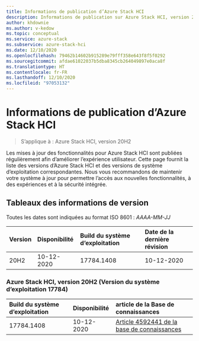 ```yaml
---
title: Informations de publication d’Azure Stack HCI
description: Informations de publication sur Azure Stack HCI, version 20H2.
author: khdownie
ms.author: v-kedow
ms.topic: conceptual
ms.service: azure-stack
ms.subservice: azure-stack-hci
ms.date: 12/10/2020
ms.openlocfilehash: 79462b14602b915289e79fff358e643f8f5f0292
ms.sourcegitcommit: afdae61022037b5dba8345cb264049897e0aca8f
ms.translationtype: HT
ms.contentlocale: fr-FR
ms.lasthandoff: 12/10/2020
ms.locfileid: "97053132"
---
```

# <a name="azure-stack-hci-release-information"></a>Informations de publication d’Azure Stack HCI

> S’applique à : Azure Stack HCI, version 20H2

Les mises à jour des fonctionnalités pour Azure Stack HCI sont publiées régulièrement afin d’améliorer l’expérience utilisateur. Cette page fournit la liste des versions d’Azure Stack HCI et des versions de système d’exploitation correspondantes. Nous vous recommandons de maintenir votre système à jour pour permettre l’accès aux nouvelles fonctionnalités, à des expériences et à la sécurité intégrée.

## <a name="release-information-tables"></a>Tableaux des informations de version

Toutes les dates sont indiquées au format ISO 8601 : *AAAA-MM-JJ*

| **Version** | **Disponibilité** | **Build du système d’exploitation**      | **Date de la dernière révision** |
|:------------|:----------------------|:------------------|:-------------------------|
| 20H2        | 10-12-2020            | 17784.1408        | 10-12-2020               |

### <a name="azure-stack-hci-version-20h2-os-build-17784"></a>Azure Stack HCI, version 20H2 (Version du système d’exploitation 17784)

| **Build du système d’exploitation** | **Disponibilité** | **article de la Base de connaissances**                                           |
|:------------ |:----------------------|:---------------------------------------------------------|
| 17784.1408   | 10-12-2020            | [Article 4592441 de la base de connaissances](https://support.microsoft.com/help/4592441) |

